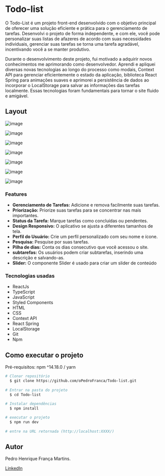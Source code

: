 # Todo-list

O Todo-List é um projeto front-end desenvolvido com o objetivo principal de oferecer uma solução eficiente e prática para o gerenciamento de tarefas. Desenvolvi o projeto de forma independente, e com ele, você pode personalizar suas listas de afazeres de acordo com suas necessidades individuais, gerenciar suas tarefas se torna uma tarefa agradável, incentivando você a se manter produtivo.

Durante o desenvolvimento deste projeto, fui motivado a adquirir novos conhecimentos me aprimorando como desenvolvedor. Aprendi e apliquei diversas novas tecnologias ao longo do processo como modais, Context API para gerenciar eficientemente o estado da aplicação, biblioteca React Spring para animações suaves e aprimorei a persistência de dados ao incorporar o LocalStorage para salvar as informações das tarefas localmente. Essas tecnologias foram fundamentais para tornar o site fluido e amigável.

## Layout

![image](https://github.com/oPedroFranca/Pomodoro/assets/108022316/54c60424-de4e-4c14-aa1b-568d9c1095c5)

![image](https://github.com/oPedroFranca/Pomodoro/assets/108022316/6018056d-c168-455e-9f1c-5627fcf9e2a1)

![image](https://github.com/oPedroFranca/Pomodoro/assets/108022316/6a3a0373-4bcc-4efc-bfa8-4e463e711e4e)

![image](https://github.com/oPedroFranca/Pomodoro/assets/108022316/47252536-770f-4797-b9ee-a9bc0c0b235e)

![image](https://github.com/oPedroFranca/Pomodoro/assets/108022316/22df1d07-4c83-4efd-b9f2-75e51492ed52)

![image](https://github.com/oPedroFranca/Pomodoro/assets/108022316/e043cda9-a595-419d-9e70-da6ba38817e5)

![image](https://github.com/oPedroFranca/Pomodoro/assets/108022316/1d5032af-b134-4cc4-89c1-c3edccff463c)

### Features

* **Gerenciamento de Tarefas:** Adicione e remova facilmente suas tarefas.
* **Priorização:** Priorize suas tarefas para se concentrar nas mais importantes.
* **Status da Tarefa:** Marque tarefas como concluídas ou pendentes.
* **Design Responsivo:** O aplicativo se ajusta a diferentes tamanhos de tela.
* **Perfil do Usuário:** Crie um perfil personalizado com seu nome e ícone.
* **Pesquisa:** Pesquise por suas tarefas.
* **Pilha de dias:** Conta os dias consecutivo que você acessou o site.
* **subtarefas:** Os usuários podem criar subtarefas, inserindo uma descrição e salvando-as.
* **Slider:** O componente Slider é usado para criar um slider de conteúdo

### Tecnologias usadas
* ReactJs
* TypeScript
* JavaScript
* Styled Components
* HTML
* CSS
* Context API
* React Spring
* LocalStorage
* Git
* Npm

## Como executar o projeto

Pré-requisitos: npm ^14.18.0 / yarn

```bash
# Clonar repositório
  $ git clone https://github.com/oPedroFranca/Todo-list.git
  
# Entrar na pasta do projeto
  $ cd Todo-list
  
# Instalar dependências
  $ npm install

# executar o projeto
  $ npm run dev
  
# entre na URL retornada (http://localhost:XXXX/)
```

## Autor

Pedro Henrique França Martins.

[LinkedIn](https://www.linkedin.com/in/pedro-henrique-franca/)
